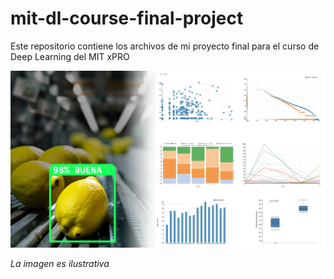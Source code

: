 # mit-dl-course-final-project
Este repositorio contiene los archivos de mi proyecto final para el curso de Deep Learning del MIT xPRO

<img src="https://raw.githubusercontent.com/Rafdal/mit-dl-course-final-project/main/portada_tp_mit_dl.png" alt="Sampled data plot"/>

*La imagen es ilustrativa*
